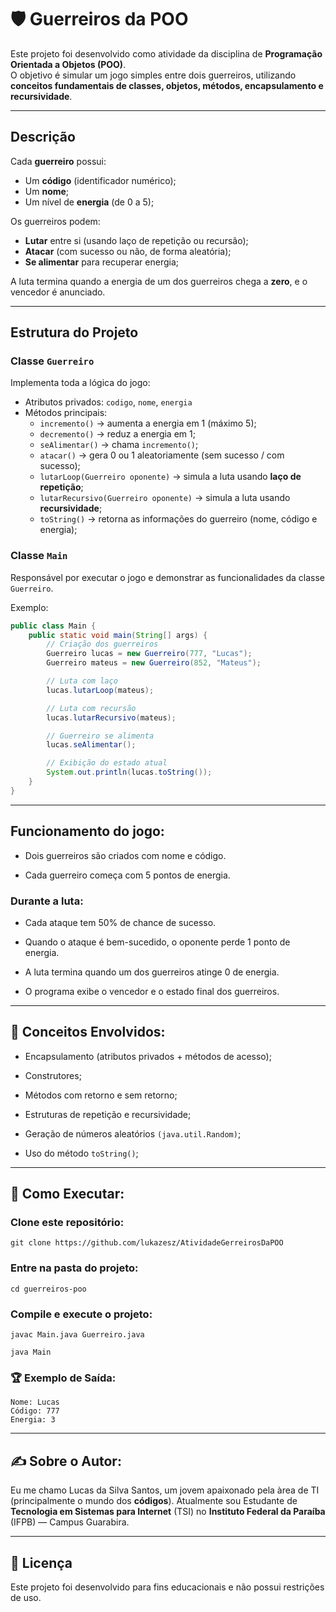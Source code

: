 # 🛡️ Guerreiros da POO

Este projeto foi desenvolvido como atividade da disciplina de **Programação Orientada a Objetos (POO)**.  
O objetivo é simular um jogo simples entre dois guerreiros, utilizando **conceitos fundamentais de classes, objetos, métodos, encapsulamento e recursividade**.

---

## Descrição

Cada **guerreiro** possui:
- Um **código** (identificador numérico);
- Um **nome**;
- Um nível de **energia** (de 0 a 5);

Os guerreiros podem:
- **Lutar** entre si (usando laço de repetição ou recursão);
- **Atacar** (com sucesso ou não, de forma aleatória);
- **Se alimentar** para recuperar energia;

A luta termina quando a energia de um dos guerreiros chega a **zero**, e o vencedor é anunciado.

---

## Estrutura do Projeto

### **Classe `Guerreiro`**
Implementa toda a lógica do jogo:
- Atributos privados: `codigo`, `nome`, `energia`
- Métodos principais:
  - `incremento()` → aumenta a energia em 1 (máximo 5);
  - `decremento()` → reduz a energia em 1;
  - `seAlimentar()` → chama `incremento()`;
  - `atacar()` → gera 0 ou 1 aleatoriamente (sem sucesso / com sucesso);
  - `lutarLoop(Guerreiro oponente)` → simula a luta usando **laço de repetição**;
  - `lutarRecursivo(Guerreiro oponente)` → simula a luta usando **recursividade**;
  - `toString()` → retorna as informações do guerreiro (nome, código e energia);

### **Classe `Main`**
Responsável por executar o jogo e demonstrar as funcionalidades da classe `Guerreiro`.

Exemplo:
```java
public class Main {
    public static void main(String[] args) {
        // Criação dos guerreiros
        Guerreiro lucas = new Guerreiro(777, "Lucas");
        Guerreiro mateus = new Guerreiro(852, "Mateus");

        // Luta com laço
        lucas.lutarLoop(mateus);

        // Luta com recursão
        lucas.lutarRecursivo(mateus);

        // Guerreiro se alimenta
        lucas.seAlimentar();

        // Exibição do estado atual
        System.out.println(lucas.toString());
    }
}
```
---
## Funcionamento do **jogo**:
- Dois guerreiros são criados com nome e código.

- Cada guerreiro começa com 5 pontos de energia.

### Durante a **luta**:

- Cada ataque tem 50% de chance de sucesso.

- Quando o ataque é bem-sucedido, o oponente perde 1 ponto de energia.

- A luta termina quando um dos guerreiros atinge 0 de energia.

- O programa exibe o vencedor e o estado final dos guerreiros.
---
## 🧠 Conceitos Envolvidos:

- Encapsulamento (atributos privados + métodos de acesso);

- Construtores;

- Métodos com retorno e sem retorno;

- Estruturas de repetição e recursividade;

- Geração de números aleatórios `(java.util.Random)`;

- Uso do método `toString()`;
---
## 🚀 Como Executar:

### Clone este repositório:

`git clone https://github.com/lukazesz/AtividadeGerreirosDaPOO`

### Entre na pasta do projeto:

`cd guerreiros-poo`

### Compile e execute o projeto:

`javac Main.java Guerreiro.java`

`java Main`

### 🏆 Exemplo de Saída:
```Lucas ganhou!
Nome: Lucas
Código: 777
Energia: 3
```
---
## ✍️ Sobre o Autor:

Eu me chamo Lucas da Silva Santos, um jovem apaixonado pela àrea de TI (principalmente o mundo dos **códigos**). Atualmente sou Estudante de **Tecnologia em Sistemas para Internet** (TSI) no **Instituto Federal da Paraíba** (IFPB) — Campus Guarabira.

---

## 📄 Licença

Este projeto foi desenvolvido para fins educacionais e não possui restrições de uso.